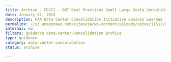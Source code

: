 ```yaml
---
title: Archive - FDCCI - DOT Best Practices Small Large Scale Consolidation
date: January 31, 2012
description: FAA Data Center Consolidation Initiative Lessons Learned - Large and Small Scale Data Center Consolidation, plus Application Mapping Pilot.
permalink: //s3.amazonaws.com/sitesusa/wp-content/uploads/sites/1151/2016/11/HISTORICAL-FDCCI-DOT-Best-Practices-Small-Large-Scale-Consolidation-v1.pdf
internal: no
filters: guidance data-center-consolidation archive
type: guidance
category: data-center-consolidation
status: archive

---
```

